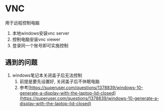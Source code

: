 # VNC

用于远程控制电脑
1. 本地windows安装vnc server
2. 控制电脑安装vnc viewer
3. 登录同一个账号即可实施控制

## 遇到的问题
1. windows笔记本关闭盖子后无法控制
    1. 前提是要先设置好, 关闭盖子后不休眠电脑
    2. 参考[https://superuser.com/questions/1378839/windows-10-generate-a-display-with-the-laptop-lid-closed](https://superuser.com/questions/1378839/windows-10-generate-a-display-with-the-laptop-lid-closed)